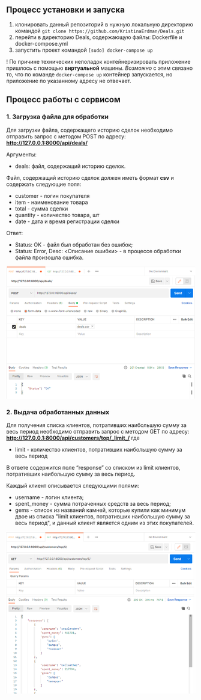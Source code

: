 
## Процесс установки и запуска
1. клонировать данный репозиторий в нужную локальную директорию командой ```git clone https://github.com/KristinaErdman/Deals.git```
2. перейти в директорию Deals, содержающую файлы: Dockerfile и docker-compose.yml
3. запустить проект командой ```[sudo] docker-compose up```

! По причине технических неполадок контейнеризировать приложение пришлось с помощью __виртуальной__ машины. _Возможно_ с этим связано то, что по команде ```docker-compose up``` контейнер запускается, но приложение по указанному адресу не отвечает.

## Процесс работы с сервисом
### 1. Загрузка файла для обработки
Для загрузки файла, содержащего историю сделок необходимо отправить запрос с методом POST по адресу: __http://127.0.0.1:8000/api/deals/__

Аргументы:
* deals: файл, содержащий историю сделок.

Файл, содержащий историю сделок должен иметь формат __csv__ и содержать следующие поля:
* customer - логин покупателя
* item - наименование товара
* total - сумма сделки
* quantity - количество товара, шт
* date - дата и время регистрации сделки

Ответ:
* Status: OK - файл был обработан без ошибок;
* Status: Error, Desc: <Описание ошибки> - в процессе обработки файла произошла ошибка.

![alt text](images_for_readme/deals_post.png "api/deals POST")
### 2. Выдача обработанных данных
Для получения списка клиентов, потративших наибольшую сумму за весь период необходимо отправить запрос с методом GET по адресу: __http://127.0.0.1:8000/api/customers/top/_limit_/__
где 
* limit - количество клиентов, потративших наибольшую сумму за весь период 

В ответе содержится поле “response” со списком из limit клиентов, потративших наибольшую сумму за весь период.

Каждый клиент описывается следующими полями:
* username - логин клиента;
* spent_money - сумма потраченных средств за весь период;
* gems - список из названий камней, которые купили как минимум двое из списка "limit клиентов, потративших наибольшую сумму за весь период", и данный клиент является одним из этих покупателей.

![alt text](images_for_readme/top_customers_get.png "api/customers/top/limit GET")
